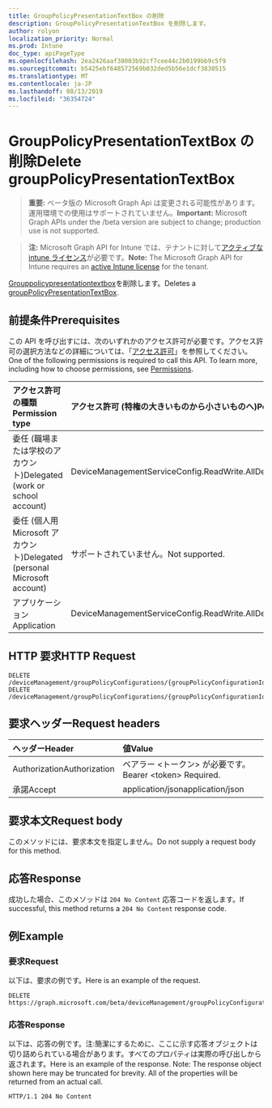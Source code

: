 ```yaml
---
title: GroupPolicyPresentationTextBox の削除
description: GroupPolicyPresentationTextBox を削除します。
author: rolyon
localization_priority: Normal
ms.prod: Intune
doc_type: apiPageType
ms.openlocfilehash: 2ea2426aaf38003b92cf7cee44c2b0199bb9c5f9
ms.sourcegitcommit: b5425ebf648572569b032ded5b56e1dcf3830515
ms.translationtype: MT
ms.contentlocale: ja-JP
ms.lasthandoff: 08/13/2019
ms.locfileid: "36354724"
---
```

# <a name="delete-grouppolicypresentationtextbox"></a><span data-ttu-id="c9278-103">GroupPolicyPresentationTextBox の削除</span><span class="sxs-lookup"><span data-stu-id="c9278-103">Delete groupPolicyPresentationTextBox</span></span>

> <span data-ttu-id="c9278-104">**重要:** ベータ版の Microsoft Graph Api は変更される可能性があります。運用環境での使用はサポートされていません。</span><span class="sxs-lookup"><span data-stu-id="c9278-104">**Important:** Microsoft Graph APIs under the /beta version are subject to change; production use is not supported.</span></span>

> <span data-ttu-id="c9278-105">**注:** Microsoft Graph API for Intune では、テナントに対して[アクティブな intune ライセンス](https://go.microsoft.com/fwlink/?linkid=839381)が必要です。</span><span class="sxs-lookup"><span data-stu-id="c9278-105">**Note:** The Microsoft Graph API for Intune requires an [active Intune license](https://go.microsoft.com/fwlink/?linkid=839381) for the tenant.</span></span>

<span data-ttu-id="c9278-106">[Grouppolicypresentationtextbox](../resources/intune-grouppolicy-grouppolicypresentationtextbox.md)を削除します。</span><span class="sxs-lookup"><span data-stu-id="c9278-106">Deletes a [groupPolicyPresentationTextBox](../resources/intune-grouppolicy-grouppolicypresentationtextbox.md).</span></span>

## <a name="prerequisites"></a><span data-ttu-id="c9278-107">前提条件</span><span class="sxs-lookup"><span data-stu-id="c9278-107">Prerequisites</span></span>
<span data-ttu-id="c9278-p101">この API を呼び出すには、次のいずれかのアクセス許可が必要です。アクセス許可の選択方法などの詳細については、「[アクセス許可](/graph/permissions-reference)」を参照してください。</span><span class="sxs-lookup"><span data-stu-id="c9278-p101">One of the following permissions is required to call this API. To learn more, including how to choose permissions, see [Permissions](/graph/permissions-reference).</span></span>

|<span data-ttu-id="c9278-110">アクセス許可の種類</span><span class="sxs-lookup"><span data-stu-id="c9278-110">Permission type</span></span>|<span data-ttu-id="c9278-111">アクセス許可 (特権の大きいものから小さいものへ)</span><span class="sxs-lookup"><span data-stu-id="c9278-111">Permissions (from most to least privileged)</span></span>|
|:---|:---|
|<span data-ttu-id="c9278-112">委任 (職場または学校のアカウント)</span><span class="sxs-lookup"><span data-stu-id="c9278-112">Delegated (work or school account)</span></span>|<span data-ttu-id="c9278-113">DeviceManagementServiceConfig.ReadWrite.All</span><span class="sxs-lookup"><span data-stu-id="c9278-113">DeviceManagementServiceConfig.ReadWrite.All</span></span>|
|<span data-ttu-id="c9278-114">委任 (個人用 Microsoft アカウント)</span><span class="sxs-lookup"><span data-stu-id="c9278-114">Delegated (personal Microsoft account)</span></span>|<span data-ttu-id="c9278-115">サポートされていません。</span><span class="sxs-lookup"><span data-stu-id="c9278-115">Not supported.</span></span>|
|<span data-ttu-id="c9278-116">アプリケーション</span><span class="sxs-lookup"><span data-stu-id="c9278-116">Application</span></span>|<span data-ttu-id="c9278-117">DeviceManagementServiceConfig.ReadWrite.All</span><span class="sxs-lookup"><span data-stu-id="c9278-117">DeviceManagementServiceConfig.ReadWrite.All</span></span>|

## <a name="http-request"></a><span data-ttu-id="c9278-118">HTTP 要求</span><span class="sxs-lookup"><span data-stu-id="c9278-118">HTTP Request</span></span>
<!-- {
  "blockType": "ignored"
}
-->
``` http
DELETE /deviceManagement/groupPolicyConfigurations/{groupPolicyConfigurationId}/definitionValues/{groupPolicyDefinitionValueId}/presentationValues/{groupPolicyPresentationValueId}/presentation
DELETE /deviceManagement/groupPolicyConfigurations/{groupPolicyConfigurationId}/definitionValues/{groupPolicyDefinitionValueId}/presentationValues/{groupPolicyPresentationValueId}/presentation/definition/presentations/{groupPolicyPresentationId}
```

## <a name="request-headers"></a><span data-ttu-id="c9278-119">要求ヘッダー</span><span class="sxs-lookup"><span data-stu-id="c9278-119">Request headers</span></span>
|<span data-ttu-id="c9278-120">ヘッダー</span><span class="sxs-lookup"><span data-stu-id="c9278-120">Header</span></span>|<span data-ttu-id="c9278-121">値</span><span class="sxs-lookup"><span data-stu-id="c9278-121">Value</span></span>|
|:---|:---|
|<span data-ttu-id="c9278-122">Authorization</span><span class="sxs-lookup"><span data-stu-id="c9278-122">Authorization</span></span>|<span data-ttu-id="c9278-123">ベアラー &lt;トークン&gt; が必要です。</span><span class="sxs-lookup"><span data-stu-id="c9278-123">Bearer &lt;token&gt; Required.</span></span>|
|<span data-ttu-id="c9278-124">承諾</span><span class="sxs-lookup"><span data-stu-id="c9278-124">Accept</span></span>|<span data-ttu-id="c9278-125">application/json</span><span class="sxs-lookup"><span data-stu-id="c9278-125">application/json</span></span>|

## <a name="request-body"></a><span data-ttu-id="c9278-126">要求本文</span><span class="sxs-lookup"><span data-stu-id="c9278-126">Request body</span></span>
<span data-ttu-id="c9278-127">このメソッドには、要求本文を指定しません。</span><span class="sxs-lookup"><span data-stu-id="c9278-127">Do not supply a request body for this method.</span></span>

## <a name="response"></a><span data-ttu-id="c9278-128">応答</span><span class="sxs-lookup"><span data-stu-id="c9278-128">Response</span></span>
<span data-ttu-id="c9278-129">成功した場合、このメソッドは `204 No Content` 応答コードを返します。</span><span class="sxs-lookup"><span data-stu-id="c9278-129">If successful, this method returns a `204 No Content` response code.</span></span>

## <a name="example"></a><span data-ttu-id="c9278-130">例</span><span class="sxs-lookup"><span data-stu-id="c9278-130">Example</span></span>

### <a name="request"></a><span data-ttu-id="c9278-131">要求</span><span class="sxs-lookup"><span data-stu-id="c9278-131">Request</span></span>
<span data-ttu-id="c9278-132">以下は、要求の例です。</span><span class="sxs-lookup"><span data-stu-id="c9278-132">Here is an example of the request.</span></span>
``` http
DELETE https://graph.microsoft.com/beta/deviceManagement/groupPolicyConfigurations/{groupPolicyConfigurationId}/definitionValues/{groupPolicyDefinitionValueId}/presentationValues/{groupPolicyPresentationValueId}/presentation
```

### <a name="response"></a><span data-ttu-id="c9278-133">応答</span><span class="sxs-lookup"><span data-stu-id="c9278-133">Response</span></span>
<span data-ttu-id="c9278-p102">以下は、応答の例です。注:簡潔にするために、ここに示す応答オブジェクトは切り詰められている場合があります。すべてのプロパティは実際の呼び出しから返されます。</span><span class="sxs-lookup"><span data-stu-id="c9278-p102">Here is an example of the response. Note: The response object shown here may be truncated for brevity. All of the properties will be returned from an actual call.</span></span>
``` http
HTTP/1.1 204 No Content
```






